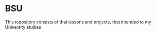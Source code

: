 # BSU
This repository consists of that lessons and projects, that intended to my University studies
